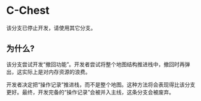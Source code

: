 # C-Chest

该分支已停止开发，请使用其它分支。

## 为什么?

该分支尝试开发“撤回功能”。开发者尝试将整个地图结构推进栈中，撤回时再弹出，这实际上是对内存资源的浪费。

开发者决定把“操作记录”推进栈，而不是整个地图。这种方法将会表现得比该分支更好。最终，开发完备的“操作记录”会被并入主线，这条分支会被废弃。
